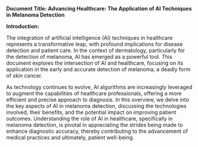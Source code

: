 **Document Title: Advancing Healthcare: The Application of AI Techniques in Melanoma Detection**

**Introduction:**

The integration of artificial intelligence (AI) techniques in healthcare represents a transformative leap, with profound implications for disease detection and patient care. In the context of dermatology, particularly for the detection of melanoma, AI has emerged as a powerful tool. This document explores the intersection of AI and healthcare, focusing on its application in the early and accurate detection of melanoma, a deadly form of skin cancer.

As technology continues to evolve, AI algorithms are increasingly leveraged to augment the capabilities of healthcare professionals, offering a more efficient and precise approach to diagnosis. In this overview, we delve into the key aspects of AI in melanoma detection, discussing the technologies involved, their benefits, and the potential impact on improving patient outcomes. Understanding the role of AI in healthcare, specifically in melanoma detection, is pivotal in appreciating the strides being made to enhance diagnostic accuracy, thereby contributing to the advancement of medical practices and ultimately, patient well-being.
